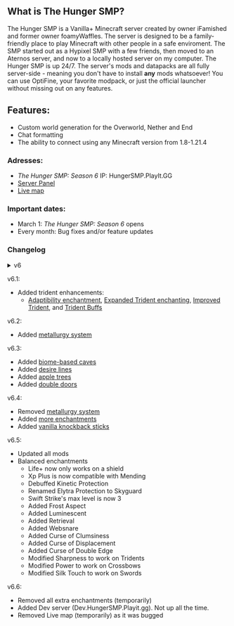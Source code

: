 ## **What is The Hunger SMP?**
The Hunger SMP is a Vanilla+ Minecraft server created by owner iFamished and former owner foamyWaffles. The server is designed to be a family-friendly place to play Minecraft with other people in a safe enviroment. The SMP started out as a Hypixel SMP with a few friends, then moved to an Aternos server, and now to a locally hosted server on my computer. The Hunger SMP is up 24/7. The server's mods and datapacks are all fully server-side - meaning you don't have to install **any** mods whatsoever! You can use OptiFine, your favorite modpack, or just the official launcher without missing out on any features.

## **Features:**
- Custom world generation for the Overworld, Nether and End
- Chat formatting
- The ability to connect using any Minecraft version from 1.8-1.21.4

### **Adresses:**
- _The Hunger SMP: Season 6_ IP: HungerSMP.PlayIt.GG
- [Server Panel](https://panel.hungersmp.playit.gg:46192)
- [Live map](http://map.hungersmp.playit.gg:1972)

### **Important dates:**
- March 1: _The Hunger SMP: Season 6_ opens
- Every month: Bug fixes and/or feature updates

### Changelog
<details>
<summary>v6</summary>
v6:
- Updated to 1.21.4
- Added vanilla+ terrain generation
- Edded custom structures
- Added web map
- Increased performance
- Added adaptive render distance and simulation distance
</details>

v6.1:
- Added trident enhancements:
  - [Adaptibility enchantment](https://modrinth.com/datapack/adaptability-enchantment), [Expanded Trident enchanting](https://modrinth.com/mod/expanded-trident-enchanting), [Improved Trident](https://modrinth.com/mod/improved-trident), and [Trident Buffs](https://modrinth.com/datapack/trident-buffs)

v6.2:
- Added [metallurgy system](https://wiki.gm4.co/Metallurgy)

v6.3:
- Added [biome-based caves](https://modrinth.com/datapack/gm4-cooler-caves?version=1.21.4)
- Added [desire lines](https://modrinth.com/datapack/gm4-desire-lines?version=1.21.4)
- Added [apple trees](https://modrinth.com/datapack/gm4-apple-trees)
- Added [double doors](https://modrinth.com/datapack/gm4-double-doors)

v6.4:
- Removed [metallurgy system](https://wiki.gm4.co/Metallurgy)
- Added [more enchantments](https://modrinth.com/datapack/neoenchant)
- Added [vanilla knockback sticks](https://modrinth.com/datapack/ev-knockback-sticks)

v6.5:
- Updated all mods
- Balanced enchantments
  - Life+ now only works on a shield
  - Xp Plus is now compatible with Mending
  - Debuffed Kinetic Protection
  - Renamed Elytra Protection to Skyguard
  - Swift Strike's max level is now 3
  - Added Frost Aspect
  - Added Luminescent 
  - Added Retrieval
  - Added Websnare
  - Added Curse of Clumsiness 
  - Added Curse of Displacement
  - Added Curse of Double Edge
  - Modified Sharpness to work on Tridents
  - Modified Power to work on Crossbows
  - Modified Silk Touch to work on Swords

v6.6:
- Removed all extra enchantments (temporarily) 
- Added Dev server (Dev.HungerSMP.Playit.gg). Not up all the time.
- Removed Live map (temporarily) as it was bugged
